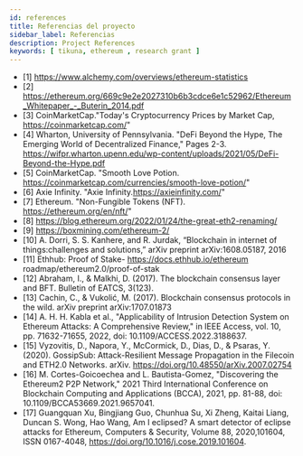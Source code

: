 ```yaml
---
id: references
title: Referencias del proyecto
sidebar_label: Referencias
description: Project References
keywords: [ tikuna, ethereum , research grant ]
---
```


- [1] https://www.alchemy.com/overviews/ethereum-statistics 
- [2] https://ethereum.org/669c9e2e2027310b6b3cdce6e1c52962/Ethereum_Whitepaper_-_Buterin_2014.pdf 
- [3] CoinMarketCap."Today's Cryptocurrency Prices by Market Cap, https://coinmarketcap.com/"
- [4] Wharton, University of Pennsylvania. "DeFi Beyond the Hype, The Emerging World of Decentralized Finance," Pages 2-3. https://wifpr.wharton.upenn.edu/wp-content/uploads/2021/05/DeFi-Beyond-the-Hype.pdf 
- [5] CoinMarketCap. "Smooth Love Potion. https://coinmarketcap.com/currencies/smooth-love-potion/" 
- [6] Axie Infinity. "Axie Infinity.https://axieinfinity.com/" 
- [7] Ethereum. "Non-Fungible Tokens (NFT). https://ethereum.org/en/nft/" 
- [8] https://blog.ethereum.org/2022/01/24/the-great-eth2-renaming/ 
- [9] https://boxmining.com/ethereum-2/ 
- [10] A. Dorri, S. S. Kanhere, and R. Jurdak, “Blockchain in internet of things:challenges and solutions,” arXiv preprint arXiv:1608.05187, 2016
- [11] Ethhub: Proof of Stake- 
https://docs.ethhub.io/ethereum roadmap/ethereum2.0/proof-of-stak 
- [12] Abraham, I., & Malkhi, D. (2017). The blockchain consensus layer and BFT. Bulletin of EATCS, 3(123).
- [13] Cachin, C., & Vukolić, M. (2017). Blockchain consensus protocols in the wild. arXiv preprint arXiv:1707.01873
- [14] A. H. H. Kabla et al., "Applicability of Intrusion Detection System on Ethereum Attacks: A Comprehensive Review," in IEEE Access, vol. 10, pp. 71632-71655, 2022, doi: 10.1109/ACCESS.2022.3188637.
- [15] Vyzovitis, D., Napora, Y., McCormick, D., Dias, D., & Psaras, Y. (2020). GossipSub: Attack-Resilient Message Propagation in the Filecoin and ETH2.0 Networks. arXiv. https://doi.org/10.48550/arXiv.2007.02754
- [16] M. Cortes-Goicoechea and L. Bautista-Gomez, "Discovering the Ethereum2 P2P Network," 2021 Third International Conference on Blockchain Computing and Applications (BCCA), 2021, pp. 81-88, doi: 10.1109/BCCA53669.2021.9657041.
- [17] Guangquan Xu, Bingjiang Guo, Chunhua Su, Xi Zheng, Kaitai Liang, Duncan S. Wong, Hao Wang, Am I eclipsed? A smart detector of eclipse attacks for Ethereum, Computers & Security, Volume 88, 2020,101604, ISSN 0167-4048, https://doi.org/10.1016/j.cose.2019.101604.